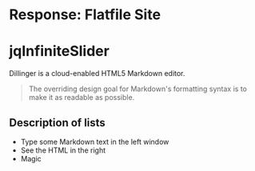 Response: Flatfile Site
=========
# jqInfiniteSlider

Dillinger is a cloud-enabled HTML5 Markdown editor.

> The overriding design goal for Markdown's
> formatting syntax is to make it as readable 
> as possible. 

## Description of lists

  - Type some Markdown text in the left window
  - See the HTML in the right
  - Magic



